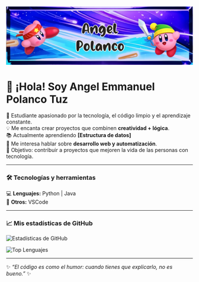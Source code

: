 ![Banner](./banner.png)

# 👋 ¡Hola! Soy Angel Emmanuel Polanco Tuz

🚀 Estudiante apasionado por la tecnología, el código limpio y el aprendizaje constante.  
💡 Me encanta crear proyectos que combinen **creatividad + lógica**.  
📚 Actualmente aprendiendo **[Estructura de datos]**  
💬 Me interesa hablar sobre **desarrollo web y automatización**.  
🎯 Objetivo: contribuir a proyectos que mejoren la vida de las personas con tecnología.  

---

### 🛠️ Tecnologías y herramientas
💻 **Lenguajes:** Python | Java  
🧠 **Otros:** VSCode  

---

### 📈 Mis estadísticas de GitHub
![Estadísticas de GitHub](https://github-readme-stats.vercel.app/api?username=TU_USUARIO&show_icons=true&theme=radical)

![Top Lenguajes](https://github-readme-stats.vercel.app/api/top-langs/?username=TU_USUARIO&layout=compact&theme=radical)

---

✨ _“El código es como el humor: cuando tienes que explicarlo, no es bueno.”_ ✨
